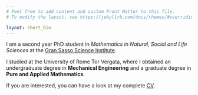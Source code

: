 ```yaml
---
# Feel free to add content and custom Front Matter to this file.
# To modify the layout, see https://jekyllrb.com/docs/themes/#overriding-theme-defaults

layout: short_bio
---
```

I am a second year PhD student in *Mathematics in Natural, Social and Life Sciences* at the [Gran Sasso Science Institute](https://www.gssi.it).

I studied at the University of Rome Tor Vergata, where I obtained an undergraduate degree in **Mechanical Engineering** and a graduate degree in **Pure and Applied Mathematics**.

If you are interested, you can have a look at my complete [CV](/assets/cv.pdf).